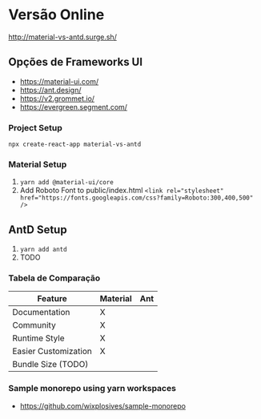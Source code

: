 # Versão Online

http://material-vs-antd.surge.sh/

## Opções de Frameworks UI

- https://material-ui.com/
- https://ant.design/
- https://v2.grommet.io/
- https://evergreen.segment.com/


### Project Setup

`npx create-react-app material-vs-antd`

### Material Setup

1. `yarn add @material-ui/core`
2. Add Roboto Font to public/index.html `<link
      rel="stylesheet"
      href="https://fonts.googleapis.com/css?family=Roboto:300,400,500"
    />`

## AntD Setup

1. `yarn add antd`
2. TODO

### Tabela de Comparação

Feature              | Material | Ant
---------------------|----------|----
Documentation        | X        |
Community            | X        |
Runtime Style        | X        |
Easier Customization | X        |
Bundle Size (TODO)   |          |

### Sample monorepo using yarn workspaces

- https://github.com/wixplosives/sample-monorepo
